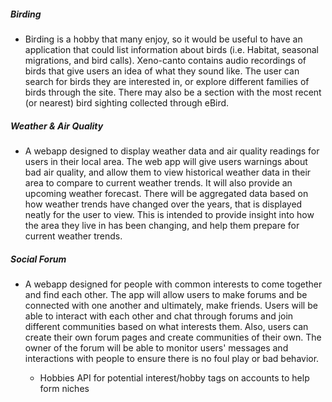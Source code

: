 ##### Birding

- Birding is a hobby that many enjoy, so it would be useful to have an application that could list information about birds (i.e. Habitat, seasonal migrations, and bird calls). Xeno-canto contains audio recordings of birds that give users an idea of what they sound like. The user can search for birds they are interested in, or explore different families of birds through the site. There may also be a section with the most recent (or nearest) bird sighting collected through eBird.

  

##### Weather & Air Quality

- A webapp designed to display weather data and air quality readings for users in their local area. The web app will give users warnings about bad air quality, and allow them to view historical weather data in their area to compare to current weather trends. It will also provide an upcoming weather forecast. There will be aggregated data based on how weather trends have changed over the years, that is displayed neatly for the user to view. This is intended to provide insight into how the area they live in has been changing, and help them prepare for current weather trends.

  

##### Social Forum

- A webapp designed for people with common interests to come together and find each other. The app will allow users to make forums and be connected with one another and ultimately, make friends. Users will be able to interact with each other and chat through forums and join different communities based on what interests them. Also, users can create their own forum pages and create communities of their own. The owner of the forum will be able to monitor users' messages and interactions with people to ensure there is no foul play or bad behavior.

	 - Hobbies API for potential interest/hobby tags on accounts to help form niches